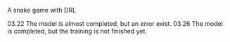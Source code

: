 A snake game with DRL

03.22 The model is almost completed, but an error exist.
03.26 The model is completed, but the training is not finished yet.